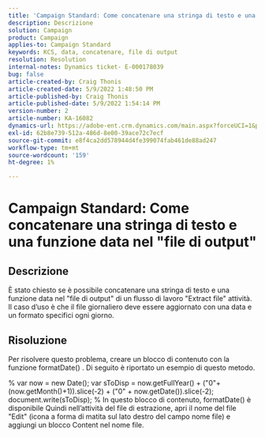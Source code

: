 ```yaml
---
title: 'Campaign Standard: Come concatenare una stringa di testo e una funzione data nel "file di output"'''
description: Descrizione
solution: Campaign
product: Campaign
applies-to: Campaign Standard
keywords: KCS, data, concatenare, file di output
resolution: Resolution
internal-notes: Dynamics ticket- E-000178039
bug: false
article-created-by: Craig Thonis
article-created-date: 5/9/2022 1:48:50 PM
article-published-by: Craig Thonis
article-published-date: 5/9/2022 1:54:14 PM
version-number: 2
article-number: KA-16082
dynamics-url: https://adobe-ent.crm.dynamics.com/main.aspx?forceUCI=1&pagetype=entityrecord&etn=knowledgearticle&id=abd60abc-9ecf-ec11-a7b5-00224809c196
exl-id: 62b8e739-512a-486d-8e00-39ace72c7ecf
source-git-commit: e8f4ca2dd578944d4fe399074fab461de88ad247
workflow-type: tm+mt
source-wordcount: '159'
ht-degree: 1%

---
```


# Campaign Standard: Come concatenare una stringa di testo e una funzione data nel &quot;file di output&quot;

## Descrizione


È stato chiesto se è possibile concatenare una stringa di testo e una funzione data nel &quot;file di output&quot; di un flusso di lavoro &quot;Extract file&quot; attività. Il caso d’uso è che il file giornaliero deve essere aggiornato con una data e un formato specifici ogni giorno.


## Risoluzione


Per risolvere questo problema, creare un blocco di contenuto con la funzione formatDate() . Di seguito è riportato un esempio di questo metodo.

% var now = new Date(); var sToDisp = now.getFullYear() + (&quot;0&quot;+(now.getMonth()+1)).slice(-2) + (&quot;0&quot; + now.getDate()).slice(-2); document.write(sToDisp); % In questo blocco di contenuto, formatDate() è disponibile Quindi nell’attività del file di estrazione, apri il nome del file &quot;Edit&quot; (icona a forma di matita sul lato destro del campo nome file) e aggiungi un blocco Content nel nome file.
